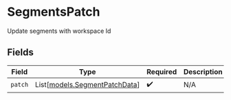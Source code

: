 # SegmentsPatch

Update segments with workspace Id


## Fields

| Field                                                          | Type                                                           | Required                                                       | Description                                                    |
| -------------------------------------------------------------- | -------------------------------------------------------------- | -------------------------------------------------------------- | -------------------------------------------------------------- |
| `patch`                                                        | List[[models.SegmentPatchData](../models/segmentpatchdata.md)] | :heavy_check_mark:                                             | N/A                                                            |